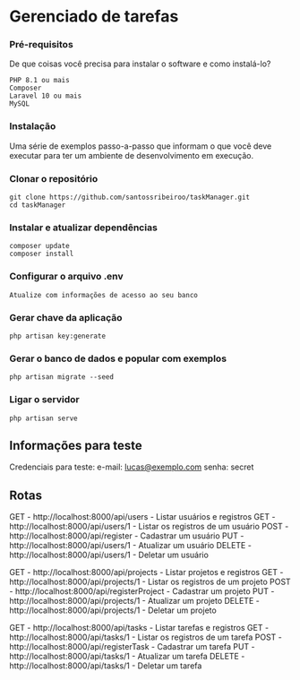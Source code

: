 # Gerenciado de tarefas

### Pré-requisitos

De que coisas você precisa para instalar o software e como instalá-lo?

```
PHP 8.1 ou mais
Composer
Laravel 10 ou mais
MySQL
```

### Instalação

Uma série de exemplos passo-a-passo que informam o que você deve executar para ter um ambiente de desenvolvimento em execução.


### Clonar o repositório
```
git clone https://github.com/santossribeiroo/taskManager.git
cd taskManager
```

### Instalar e atualizar dependências
```
composer update
composer install
```

### Configurar o arquivo .env
```
Atualize com informações de acesso ao seu banco
```

### Gerar chave da aplicação
```
php artisan key:generate
```

### Gerar o banco de dados e popular com exemplos
```
php artisan migrate --seed
```

### Ligar o servidor
```
php artisan serve
```

## Informações para teste

Credenciais para teste:
e-mail: lucas@exemplo.com
senha: secret

## Rotas
GET - http://localhost:8000/api/users - Listar usuários e registros
GET - http://localhost:8000/api/users/1 - Listar os registros de um usuário
POST - http://localhost:8000/api/register - Cadastrar um usuário
PUT - http://localhost:8000/api/users/1 - Atualizar um usuário
DELETE - http://localhost:8000/api/users/1 - Deletar um usuário

GET - http://localhost:8000/api/projects - Listar projetos e registros
GET - http://localhost:8000/api/projects/1 - Listar os registros de um projeto
POST - http://localhost:8000/api/registerProject - Cadastrar um projeto
PUT - http://localhost:8000/api/projects/1 - Atualizar um projeto
DELETE - http://localhost:8000/api/projects/1 - Deletar um projeto

GET - http://localhost:8000/api/tasks - Listar tarefas e registros
GET - http://localhost:8000/api/tasks/1 - Listar os registros de um tarefa
POST - http://localhost:8000/api/registerTask - Cadastrar um tarefa
PUT - http://localhost:8000/api/tasks/1 - Atualizar um tarefa
DELETE - http://localhost:8000/api/tasks/1 - Deletar um tarefa